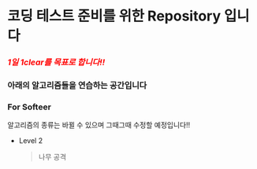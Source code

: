 # 코딩 테스트 준비를 위한 Repository 입니다

### *<span style="color:red">1일 1clear를 목표로 합니다!!</span>*

### 아래의 알고리즘들을 연습하는 공간입니다

### For Softeer

알고리즘의 종류는 바뀔 수 있으며 그때그때 수정할 예정입니다!!

- Level 2

  > 나무 공격


